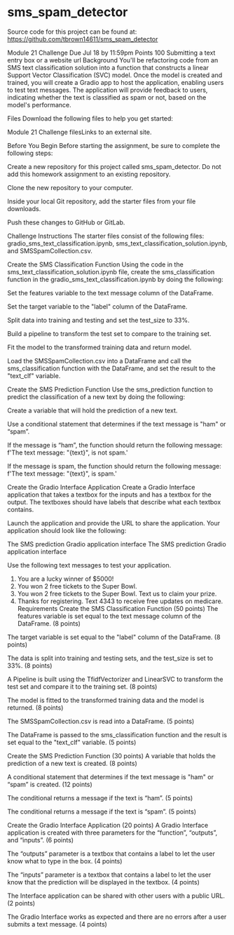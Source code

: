 # sms_spam_detector

Source code for this project can be found at: https://github.com/tbrown14611/sms_spam_detector


Module 21 Challenge
Due Jul 18 by 11:59pm Points 100 Submitting a text entry box or a website url
Background
You'll be refactoring code from an SMS text classification solution into a function that constructs a linear Support Vector Classification (SVC) model. Once the model is created and trained, you will create a Gradio app to host the application, enabling users to test text messages. The application will provide feedback to users, indicating whether the text is classified as spam or not, based on the model's performance.

Files
Download the following files to help you get started:

Module 21 Challenge filesLinks to an external site.

Before You Begin
Before starting the assignment, be sure to complete the following steps:

Create a new repository for this project called sms_spam_detector. Do not add this homework assignment to an existing repository.

Clone the new repository to your computer.

Inside your local Git repository, add the starter files from your file downloads.

Push these changes to GitHub or GitLab.

Challenge Instructions
The starter files consist of the following files: gradio_sms_text_classification.ipynb, sms_text_classification_solution.ipynb, and SMSSpamCollection.csv.

Create the SMS Classification Function
Using the code in the sms_text_classification_solution.ipynb file, create the sms_classification function in the gradio_sms_text_classification.ipynb by doing the following:

Set the features variable to the text message column of the DataFrame.

Set the target variable to the "label" column of the DataFrame.

Split data into training and testing and set the test_size to 33%.

Build a pipeline to transform the test set to compare to the training set.

Fit the model to the transformed training data and return model.


Load the SMSSpamCollection.csv into a DataFrame and call the sms_classification function with the DataFrame, and set the result to the "text_clf" variable.

Create the SMS Prediction Function
Use the sms_prediction function to predict the classification of a new text by doing the following:

Create a variable that will hold the prediction of a new text.

Use a conditional statement that determines if the text message is "ham" or “spam”.

If the message is “ham”, the function should return the following message: f'The text message: "{text}", is not spam.'

If the message is spam, the function should return the following message: f'The text message: "{text}", is spam.'

Create the Gradio Interface Application
Create a Gradio Interface application that takes a textbox for the inputs and has a textbox for the output. The textboxes should have labels that describe what each textbox contains.

Launch the application and provide the URL to share the application. Your application should look like the following:

The SMS prediction Gradio application interface
The SMS prediction Gradio application interface

Use the following text messages to test your application.

1. You are a lucky winner of $5000!
2. You won 2 free tickets to the Super Bowl.
3. You won 2 free tickets to the Super Bowl. Text us to claim your prize.
4. Thanks for registering. Text 4343 to receive free updates on medicare.
Requirements
Create the SMS Classification Function (50 points)
The features variable is set equal to the text message column of the DataFrame. (8 points)

The target variable is set equal to the "label" column of the DataFrame. (8 points)

The data is split into training and testing sets, and the test_size is set to 33%. (8 points)

A Pipeline is built using the TfidfVectorizer and LinearSVC to transform the test set and compare it to the training set. (8 points)

The model is fitted to the transformed training data and the model is returned. (8 points)

The SMSSpamCollection.csv is read into a DataFrame. (5 points)

The DataFrame is passed to the sms_classification function and the result is set equal to the "text_clf" variable. (5 points)

Create the SMS Prediction Function (30 points)
A variable that holds the prediction of a new text is created. (8 points)

A conditional statement that determines if the text message is "ham" or “spam” is created. (12 points)

The conditional returns a message if the text is “ham”. (5 points)

The conditional returns a message if the text is “spam”. (5 points)

Create the Gradio Interface Application (20 points)
A Gradio Interface application is created with three parameters for the “function”, “outputs”, and “inputs”. (6 points)

The “outputs” parameter is a textbox that contains a label to let the user know what to type in the box. (4 points)

The “inputs” parameter is a textbox that contains a label to let the user know that the prediction will be displayed in the textbox. (4 points)

The Interface application can be shared with other users with a public URL. (2 points)

The Gradio Interface works as expected and there are no errors after a user submits a text message. (4 points)